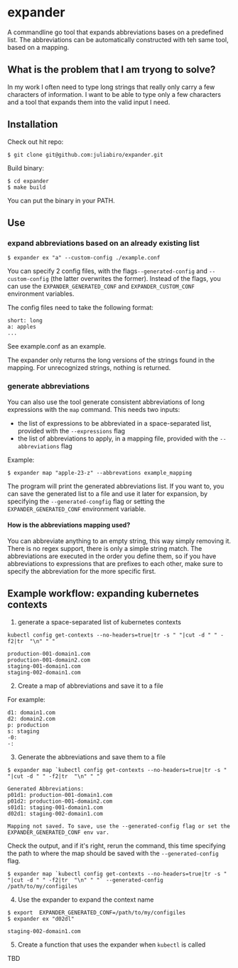 # expander
A commandline go tool that expands abbreviations bases on a predefined list. The abbreviations can be automatically constructed with teh same tool, based on a mapping. 

## What is the problem that I am tryong to solve?

In my work I often need to type long strings that really only carry a few characters of information. I want to be able to type only a few characters and a tool that expands them into the valid input I need. 

## Installation

Check out hit repo:
```
$ git clone git@github.com:juliabiro/expander.git
```

Build binary:
```
$ cd expander
$ make build
```

You can put the binary in your PATH. 

## Use

### expand abbreviations based on an already existing list

```
$ expander ex "a" --custom-config ./example.conf
```

You can specify 2 config files, with the flags`--generated-config` and `--custom-config` (the latter overwrites the former). Instead of the flags, you can use the `EXPANDER_GENERATED_CONF` and `EXPANDER_CUSTOM_CONF` environment variables. 

The config files need to take the following format:
```
short: long
a: apples
...
```
See example.conf as an example.

The expander only returns the long versions of the strings found in the mapping. For unrecognized strings, nothing is returned. 

### generate abbreviations

You can also use the tool generate consistent abbreviations of long expressions with the `map` command. This needs two inputs:
- the list of expressions to be abbreviated in a space-separated list, provided with the `--expressions` flag
- the list of abbreviations to apply, in a mapping file, provided with the `--abbreviations` flag

Example:
```
$ expander map "apple-23-z" --abbrevations example_mapping
```

The program will print the generated abbreviations list. If you want to, you can save the generated list to a file and use it later for expansion, by specifying the `--generated-congfig` flag or setting the `EXPANDER_GENERATED_CONF` environment variable. 


#### How is the abbreviations mapping used?

You can abbreviate anything to an empty string, this way simply removing it. 
There is no regex support, there is only a simple string match. 
The abbreviations are executed in the order you define them, so if you have abbreviations to expressions that are prefixes to each other, make sure to specify the abbreviation for the more specific first. 

## Example workflow: expanding kubernetes contexts

1. generate a space-separated list of kubernetes contexts
```
kubectl config get-contexts --no-headers=true|tr -s " "|cut -d " " -f2|tr  "\n" " "
```
``` 
production-001-domain1.com
production-001-domain2.com
staging-001-domain1.com
staging-002-domain1.com
```

2. Create a map of abbreviations and save it to a file

For example:
```
d1: domain1.com
d2: domain2.com
p: production
s: staging
-0:
-:
```

3. Generate the abbreviations and save them to a file
```
$ expander map `kubectl config get-contexts --no-headers=true|tr -s " "|cut -d " " -f2|tr  "\n" " "` 
```

```
Generated Abbreviations:
p01d1: production-001-domain1.com
p01d2: production-001-domain2.com
s01d1: staging-001-domain1.com
d02d1: staging-002-domain1.com

Mapping not saved. To save, use the --generated-config flag or set the EXPANDER_GENERATED_CONF env var.
```

Check the output, and if it's right, rerun the command, this time specifying the path to where the map should be saved with the `--generated-config` flag. 

```
$ expander map `kubectl config get-contexts --no-headers=true|tr -s " "|cut -d " " -f2|tr  "\n" " "` --generated-config /path/to/my/configiles 
```

4. Use the expander to expand the context name
```
$ export  EXPANDER_GENERATED_CONF=/path/to/my/configiles 
$ expander ex "d02dl"

staging-002-domain1.com
```

5. Create a function that uses the expander when `kubectl` is called

TBD
